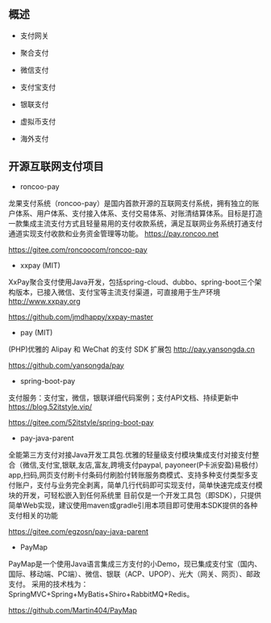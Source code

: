 
## 概述

* 支付网关

* 聚合支付

* 微信支付

* 支付宝支付

* 银联支付

* 虚拟币支付

* 海外支付


## 开源互联网支付项目

* roncoo-pay

龙果支付系统（roncoo-pay）是国内首款开源的互联网支付系统，拥有独立的账户体系、用户体系、支付接入体系、支付交易体系、对账清结算体系。目标是打造一款集成主流支付方式且轻量易用的支付收款系统，满足互联网业务系统打通支付通道实现支付收款和业务资金管理等功能。
https://pay.roncoo.net

https://gitee.com/roncoocom/roncoo-pay

* xxpay (MIT)

XxPay聚合支付使用Java开发，包括spring-cloud、dubbo、spring-boot三个架构版本，已接入微信、支付宝等主流支付渠道，可直接用于生产环境 http://www.xxpay.org

https://github.com/jmdhappy/xxpay-master

* pay (MIT)

(PHP)优雅的 Alipay 和 WeChat 的支付 SDK 扩展包 http://pay.yansongda.cn

https://github.com/yansongda/pay

* spring-boot-pay

支付服务：支付宝，微信，银联详细代码案例；支付API文档、持续更新中
https://blog.52itstyle.vip/

https://gitee.com/52itstyle/spring-boot-pay

* pay-java-parent

全能第三方支付对接Java开发工具包.优雅的轻量级支付模块集成支付对接支付整合（微信,支付宝,银联,友店,富友,跨境支付paypal, payoneer(P卡派安盈)易极付）app,扫码,网页支付刷卡付条码付刷脸付转账服务商模式、支持多种支付类型多支付账户，支付与业务完全剥离，简单几行代码即可实现支付，简单快速完成支付模块的开发，可轻松嵌入到任何系统里 目前仅是一个开发工具包（即SDK），只提供简单Web实现，建议使用maven或gradle引用本项目即可使用本SDK提供的各种支付相关的功能

https://gitee.com/egzosn/pay-java-parent


* PayMap

PayMap是一个使用Java语言集成三方支付的小Demo，现已集成支付宝（国内、国际、移动端、PC端）、微信、银联（ACP、UPOP）、光大（网关、网页）、邮政支付。
采用的技术栈为：SpringMVC+Spring+MyBatis+Shiro+RabbitMQ+Redis。

https://github.com/Martin404/PayMap
